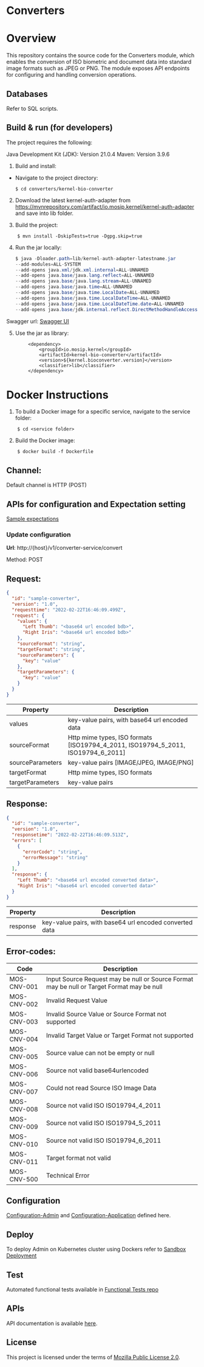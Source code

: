 # Converters

# Overview
This repository contains the source code for the Converters module, which enables the conversion of ISO biometric and document data into standard image formats such as JPEG or PNG. The module exposes API endpoints for configuring and handling conversion operations.

## Databases
Refer to SQL scripts.

## Build & run (for developers)

The project requires the following:

Java Development Kit (JDK): Version 21.0.4
Maven: Version 3.9.6

1. Build and install:
 - Navigate to the project directory:

    ```shell
    $ cd converters/kernel-bio-converter
    ```
2. Download the latest kernel-auth-adapter from https://mvnrepository.com/artifact/io.mosip.kernel/kernel-auth-adapter and save into lib folder.

3. Build the project:

```shell
    $ mvn install -DskipTests=true -Dgpg.skip=true
```
4. Run the jar locally:

    ```java
    $ java -Dloader.path=lib/kernel-auth-adapter-latestname.jar 
    --add-modules=ALL-SYSTEM 
    --add-opens java.xml/jdk.xml.internal=ALL-UNNAMED 
    --add-opens java.base/java.lang.reflect=ALL-UNNAMED 
    --add-opens java.base/java.lang.stream=ALL-UNNAMED 
    --add-opens java.base/java.time=ALL-UNNAMED
    --add-opens java.base/java.time.LocalDate=ALL-UNNAMED 
    --add-opens java.base/java.time.LocalDateTime=ALL-UNNAMED 
    --add-opens java.base/java.time.LocalDateTime.date=ALL-UNNAMED 
    --add-opens java.base/jdk.internal.reflect.DirectMethodHandleAccessor=ALL-UNNAMED  -jar target/latestjarname.jar.
    ```

Swagger url: [Swagger UI](http://localhost:8098/v1/converter-service/swagger-ui/index.html)

5. Use the jar as library:

```maven
		<dependency>
			<groupId>io.mosip.kernel</groupId>
			<artifactId>kernel-bio-converter</artifactId>
			<version>${kernel.bioconverter.version}</version>
			<classifier>lib</classifier>
		</dependency>
```

# Docker Instructions

1. To build a Docker image for a specific service, navigate to the service folder:

```shell
    $ cd <service folder>
```

2. Build the Docker image:

```shell
    $ docker build -f Dockerfile
```
        
## Channel:
Default channel is HTTP (POST)

## APIs for configuration and Expectation setting
[Sample expectations](./docs/sampleExpectations.md)

### Update configuration

**Url**: http://{host}/v1/converter-service/convert

Method: POST

## Request:

```json
{
  "id": "sample-converter",
  "version": "1.0",
  "requesttime": "2022-02-22T16:46:09.499Z",
  "request": {
    "values": {
      "Left Thumb": "<base64 url encoded bdb>",
      "Right Iris": "<base64 url encoded bdb>"
    },
    "sourceFormat": "string",
    "targetFormat": "string",
    "sourceParameters": {
      "key": "value"
    },
    "targetParameters": {
      "key": "value"
    }
  }
}
```

| Property              | Description                                                                      |
| ----------------------| ------------                                                                     |
| values 					      | key-value pairs, with base64 url encoded data                                    |
| sourceFormat 			    | Http mime types, ISO formats [ISO19794_4_2011, ISO19794_5_2011, ISO19794_6_2011] |
| sourceParameters 		  | key-value pairs [IMAGE/JPEG, IMAGE/PNG]                                          |
| targetFormat 			    | Http mime types, ISO formats                                                     |
| targetParameters 		  | key-value pairs                                                                  |


## Response:
```json
{
  "id": "sample-converter",
  "version": "1.0",
  "responsetime": "2022-02-22T16:46:09.513Z",
  "errors": [
    {
      "errorCode": "string",
      "errorMessage": "string"
    }
  ],
  "response": {
    "Left Thumb": "<base64 url encoded converted data>",
    "Right Iris": "<base64 url encoded converted data>"
  }
}
```

| Property | Description |
| -------- | ------------|
| response | key-value pairs, with base64 url encoded converted data |

## Error-codes:

|     Code    |          Description                  	                                                    |
| ------------| --------------------------------------------------------------------------------------------|
| MOS-CNV-001 | Input Source Request may be null or Source Format may be null or Target Format may be null	|
| MOS-CNV-002 | Invalid Request Value	                                                                      |
| MOS-CNV-003 | Invalid Source Value or Source Format not supported					                                |
| MOS-CNV-004 | Invalid Target Value or Target Format not supported					                                |
| MOS-CNV-005 | Source value can not be empty or null					                                              |
| MOS-CNV-006 | Source not valid base64urlencoded					                                                  |
| MOS-CNV-007 | Could not read Source ISO Image Data				                                                |
| MOS-CNV-008 | Source not valid ISO ISO19794_4_2011				                                                |
| MOS-CNV-009 | Source not valid ISO ISO19794_5_2011					                                              |
| MOS-CNV-010 | Source not valid ISO ISO19794_6_2011					                                              |
| MOS-CNV-011 | Target format not valid 																	                                  |
| MOS-CNV-500 | Technical Error																				                                      |


## Configuration

[Configuration-Admin](https://github.com/mosip/mosip-config/blob/develop/admin-default.properties) and [Configuration-Application](https://github.com/mosip/mosip-config/blob/develop/application-default.properties) defined here.

## Deploy
To deploy Admin on Kubernetes cluster using Dockers refer to [Sandbox Deployment](https://docs.mosip.io/1.2.0/deployment/sandbox-deploymen)

## Test
Automated functional tests available in [Functional Tests repo](https://github.com/mosip/mosip-functional-tests)

## APIs
API documentation is available [here](https://mosip.github.io/documentation/).

## License
This project is licensed under the terms of [Mozilla Public License 2.0](LICENSE).